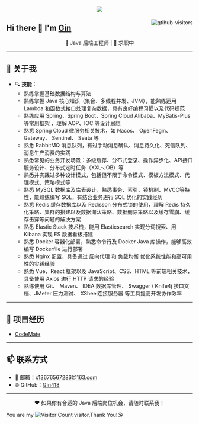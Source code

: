 <h1 align="center"> <a href="https://sunguoqi.com/"> <img src="https://readme-typing-svg.herokuapp.com/?lines=console.log(%22Hello%2C%20World!%22);祝您今天愉快!&center=true&size=27"> </a> </h1>
<a href="https://github.com/luoye6/computer-vision-in-action">
    <img align="right" src="https://komarev.com/ghpvc/?username=luoye6&label=Visitors&color=red&style=flat&logo=github" alt="gtihub-visitors" />
</a>
 
## Hi there 👋  I'm <a href="https://github.com/Gin418">Gin</a>
 <p align="center">
  🎯 Java 后端工程师 | 🌱 求职中
</p>

---

## 🚀 关于我
- 🔍 **技能**：
  - 熟练掌握基础数据结构与算法
  - 熟练掌握 Java 核心知识（集合、多线程并发、JVM），能熟练运用 Lambda 和函数式接口处理复杂数据，具有良好编程习惯以及代码规范
  - 熟练应用 Spring、Spring Boot、Spring Cloud Alibaba、MyBatis-Plus 等常用框架 ，理解 AOP、IOC 等设计思想
  - 熟悉 Spring Cloud 微服务相关技术，如 Nacos、 OpenFegin、 Gateway、 Sentinel、 Seata 等
  - 熟悉 RabbitMQ 消息队列，有过手动消息确认、消息持久化、死信队列、消息生产消费的实践
  - 熟悉常见的业务开发场景：多级缓存、分布式登录、操作异步化、API接口服务设计、分布式定时任务（XXL-JOB）等
  - 熟悉并实践过多种设计模式，包括但不限于命令模式、模板方法模式、代理模式、策略模式等
  - 熟悉 MySQL 数据库及库表设计，熟悉事务、索引、锁机制、MVCC等特性，能熟练编写 SQL，有结合业务进行 SQL 优化的实践经历
  - 熟悉 Redis  缓存数据库以及 Redisson 分布式锁的使用，理解 Redis 持久化策略、集群的搭建以及数据淘汰策略、数据删除策略以及缓存雪崩、缓存击穿等问题的解决方案
  - 熟悉 Elastic Stack 技术栈，能用 Elasticsearch 实现分词搜索、用 Kibana 实现 ES 数据看板搭建
  - 熟悉 Docker 容器化部署，熟悉命令行及 Docker Java 库操作，能够高效编写 Dockerfile 进行部署
  - 熟悉 Nginx 配置，具备通过 反向代理 和 负载均衡 优化系统性能和高可用性的实践经验
  - 熟悉 Vue、React 框架以及 JavaScript、CSS、HTML 等前端相关技术，具备使用 Axios 进行 HTTP 请求的经验
  - 熟练使用 Git、 Maven、 IDEA 数据库管理、 Swagger / Knife4j 接口文档、JMeter 压力测试、 XSheel连接服务器 等工具提高开发协作效率

---

## 💼 项目经历
- [CodeMate](http://www.gin418.online)

---

## 📫 联系方式
- 📧 邮箱：x13676567286@163.com  
- 🌐 GitHub：[Gin418](https://github.com/Gin418)  

---

<p align="center">
  ❤️ 如果你有合适的 Java 后端岗位机会，请随时联系我！
</p>

You are my ![Visitor Count](https://profile-counter.glitch.me/wisdom-zhe/count.svg) visitor,Thank You!😘


<!--
**Gin418/Gin418** is a ✨ _special_ ✨ repository because its `README.md` (this file) appears on your GitHub profile.

Here are some ideas to get you started:

- 🔭 I’m currently working on ...
- 🌱 I’m currently learning ...
- 👯 I’m looking to collaborate on ...
- 🤔 I’m looking for help with ...
- 💬 Ask me about ...
- 📫 How to reach me: ...
- 😄 Pronouns: ...
- ⚡ Fun fact: ...
-->
